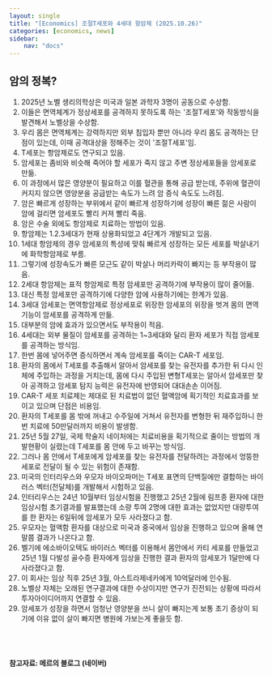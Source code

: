 ```yaml
---
layout: single
title: "[Economics] 조절T세포와 4세대 항암제 (2025.10.26)"
categories: [economics, news]
sidebar:
    nav: "docs"
---
```


## 암의 정복?
1. 2025년 노벨 생리의학상은 미국과 일본 과학자 3명이 공동으로 수상함.
1. 이들은 면역체계가 정상세포를 공격하지 못하도록 하는 '조절T세포'와 작동방식을 발견해서 노벨상을 수상함.
1. 우리 몸은 면역체계는 강력하지만 외부 침입자 뿐만 아니라 우리 몸도 공격하는 단점이 있는데, 이때 공격대상을 정해주는 것이 '조절T세포'임.
1. T세포는 항암제로도 연구되고 있음.
1. 암세포는 좀비와 비슷해 죽어야 할 세포가 죽지 않고 주변 정상세포들을 암세포로 만듦.
1. 이 과정에서 많은 영양분이 필요하고 이를 혈관을 통해 공급 받는데, 주위에 혈관이 커지지 않으면 영양분을 공급받는 속도가 느려 암 증식 속도도 느려짐.
1. 암은 빠르게 성장하는 부위에서 같이 빠르게 성장하기에 성장이 빠른 젊은 사람이 암에 걸리면 암세포도 빨리 커져 빨리 죽음.
1. 암은 수술 외에도 항암제로 치료하는 방법이 있음.
1. 항암제는 1.2.3세대가 현재 상용화되었고 4단계가 개발되고 있음.
1. 1세대 항암제의 경우 암세포의 특성에 맞춰 빠르게 성장하는 모든 세포를 박살내기에 화학항암제로 부름.
1. 그렇기에 성장속도가 빠른 모근도 같이 박살나 머리카락이 빠지는 등 부작용이 많음.
1. 2세대 항암제는 표적 항암제로 특정 암세포만 공격하기에 부작용이 많이 줄어듦.
1. 대신 특정 암세포만 공격하기에 다양한 암에 사용하기에는 한계가 있음.
1. 3세대 암세포는 면역항암제로 정상세포로 위장한 암세포의 위장을 벗겨 몸의 면역기능이 암세포를 공격하게 만듦.
1. 대부분의 암에 효과가 있으면서도 부작용이 적음.
1. 4세대는 외부 물질이 암세포를 공격하는 1~3세대와 달리 환자 세포가 직접 암세포를 공격하는 방식임.
1. 한번 몸에 넣어주면 증식하면서 계속 암세포를 죽이는 CAR-T 세포임.
1. 환자의 몸에서 T세포를 추출해서 알아서 암세포를 찾는 유전자를 추가한 뒤 다시 인체에 주입하는 과정을 거치는데, 몸에 다시 주입된 변형T세포는 알아서 암세포만 찾아 공격하고 암세포 탐지 능력은 유전자에 반영되어 대대손손 이어짐.
1. CAR-T 세포 치료제는 제대로 된 치료법이 없던 혈액암에 획기적인 치료효과를 보이고 있으며 단점은 비용임.
1. 환자의 T세포를 몸 밖에 꺼내고 수주일에 거쳐서 유전자를 변형한 뒤 재주입하니 한번 치료에 50만달러까지 비용이 발생함.
1. 25년 5월 27일, 국제 학술지 네이처에는 치료비용을 획기적으로 줄이는 방법의 개발현황이 실렸는데 T세포를 몸 안에 두고 바꾸는 방식임.
1. 그러나 몸 안에서 T세포에게 암세포를 찾는 유전자를 전달하려는 과정에서 엉뚱한 세포로 전달이 될 수 있는 위험이 존재함.
1. 미국의 인터리우스와 우모자 바이오파머는 T세포 표면의 단백질에만 결합하는 바이러스 벡터(전달체)를 개발해서 시험하고 있음.
1. 인터리우스는 24년 10월부터 임상시험을 진행했고 25년 2월에 림프종 환자에 대한 임상시험 초기결과를 발표했는데 소량 투여 2명에 대한 효과는 없었지만 대량투여를 한 환자는 6일뒤에 암세포가 모두 사라졌다고 함.
1. 우모자는 혈액함 환자를 대상으로 미국과 중국에서 임상을 진행하고 있으며 올해 연말쯤 결과가 나온다고 함.
1. 벨기에 에소바이오텍도 바이러스 벡터를 이용해서 몸안에서 카티 세포를 만들었고 25년 1월 다발성 골수증 환자에게 임상을 진행한 결과 환자의 암세포가 1달만에 다 사라졌다고 함.
1. 이 회사는 임상 직후 25년 3월, 아스트라제네카에게 10억달러에 인수됨.
1. 노벨상 자체는 오래된 연구결과에 대한 수상이지만 연구가 진전되는 상황에 따라서 투자아이디어까지 연결할 수 있음.
1. 암세포가 성장을 하면서 엄청난 영양분을 쓰니 살이 빠지는게 보통 초기 증상이 되기에 이유 없이 살이 빠지면 병원에 가보는게 좋을듯 함.



<br/>
<br/>

#### 참고자료: 메르의 블로그 (네이버)
